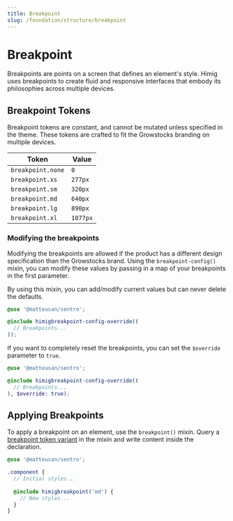 ```yaml
---
title: Breakpoint
slug: /foundation/structure/breakpoint
---
```

# Breakpoint
Breakpoints are points on a screen that defines an element's style. Himig uses breakpoints to create fluid and responsive
interfaces that embody its philosophies across multiple devices.

## Breakpoint Tokens
Breakpoint tokens are constant, and cannot be mutated unless specified in the theme. These tokens are crafted to fit the Growstocks branding on multiple devices.

| Token             | Value    |
|-------------------|----------|
| `breakpoint.none` | `0`      |
| `breakpoint.xs`   | `277px`  |
| `breakpoint.sm`   | `320px`  |
| `breakpoint.md`   | `640px`  |
| `breakpoint.lg`   | `890px`  |
| `breakpoint.xl`   | `1077px` |

### Modifying the breakpoints
Modifying the breakpoints are allowed if the product has a different design specification than the Growstocks brand.
Using the `breakpoint-config()` mixin, you can modify these values by passing in a map of your breakpoints in the first
parameter.

By using this mixin, you can add/modify current values but can never delete the defaults.

```scss
@use '@matteusan/sentro';

@include himigbreakpoint-config-override((
  // Breakpoints...
));
```

If you want to completely reset the breakpoints, you can set the `$override` parameter to `true`.

```scss
@use '@matteusan/sentro';

@include himigbreakpoint-config-override((
  // Breakpoints...
), $override: true);
```

## Applying Breakpoints
To apply a breakpoint on an element, use the `breakpoint()` mixin. Query a [breakpoint token variant](#breakpoint-tokens) in the mixin and write
content inside the declaration.

```scss
@use '@matteusan/sentro';

.component {
  // Initial styles...
  
  @include himigbreakpoint('md') {
    // New styles...
  }
}
```